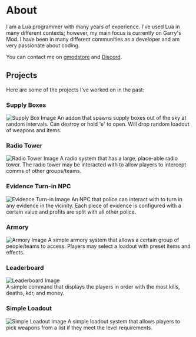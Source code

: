 # About

I am a Lua programmer with many years of experience. I've used Lua in many different contexts; however, my main focus is currently on Garry's Mod. I have been in many different communities as a developer and am very passionate about coding.

You can contact me on [gmodstore](https://www.gmodstore.com/users/coravon) and [Discord](https://discordapp.com/users/220041054995349505).

## Projects

Here are some of the projects I've worked on in the past:

### Supply Boxes
![Supply Box Image](https://i.imgur.com/YUPcMgd.png)
An addon that spawns supply boxes out of the sky at random intervals. Can destroy or hold 'e' to open. Will drop random loadout of weapons and items.

### Radio Tower
![Radio Tower Image](https://i.imgur.com/VKg3xgn.png)
A radio system that has a large, place-able radio tower. The radio tower may be interacted with to allow players to intercept comms of other groups/teams.

### Evidence Turn-in NPC
![Evidence Turn-in Image](https://i.imgur.com/4tUsfpj.png)
An NPC that police can interact with to turn in any evidence in the vicinity. Each piece of evidence is configured with a certain value and profits are split with all other police.

### Armory
![Armory Image](https://i.imgur.com/shPFepT.png)
A simple armory system that allows a certain group of people/teams to access. Players may select a loadout with preset items and effects.

### Leaderboard
![Leaderboard Image](https://i.imgur.com/NKfZJQI.png)
\
A simple command that displays the players in order with the most kills, deaths, kdr, and money.

### Simple Loadout
![Simple Loadout Image](https://i.imgur.com/BHQTiNz.png)
A simple loadout system that allows players to pick weapons from a list if they meet the level requirements.
